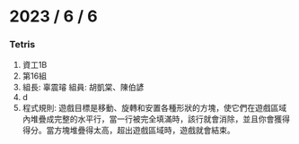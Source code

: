 # 2023 / 6 / 6
### Tetris

1. 資工1B
2. 第16組
3. 組長: 辜震璿  組員: 胡凱棠、陳伯諺
4. d
5. 程式規則: 遊戲目標是移動、旋轉和安置各種形狀的方塊，使它們在遊戲區域內堆疊成完整的水平行，當一行被完全填滿時，該行就會消除，並且你會獲得得分。當方塊堆疊得太高，超出遊戲區域時，遊戲就會結束。

